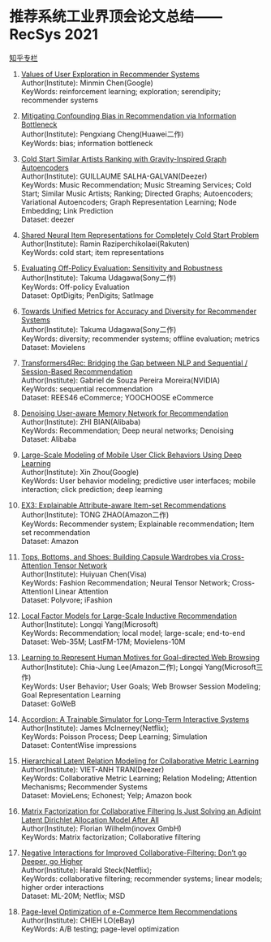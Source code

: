 # 推荐系统工业界顶会论文总结——RecSys 2021

[知乎专栏](https://zhuanlan.zhihu.com/p/467279685)


1. [Values of User Exploration in Recommender Systems](https://dl.acm.org/doi/pdf/10.1145/3460231.3474236)  
Author(Institute): Minmin Chen(Google)  
KeyWords: reinforcement learning; exploration; serendipity; recommender systems  

2. [Mitigating Confounding Bias in Recommendation via Information Bottleneck](https://dl.acm.org/doi/abs/10.1145/3460231.3474263)  
Author(Institute): Pengxiang Cheng(Huawei二作)  
KeyWords: bias; information bottleneck  

3. [Cold Start Similar Artists Ranking with Gravity-Inspired Graph Autoencoders](https://arxiv.org/pdf/2108.01053.pdf)  
Author(Institute): GUILLAUME SALHA-GALVAN(Deezer)  
KeyWords: Music Recommendation; Music Streaming Services; Cold Start; Similar Music Artists; Ranking; Directed Graphs; Autoencoders; Variational Autoencoders; Graph Representation Learning; Node Embedding; Link Prediction  
Dataset: deezer  

4. [Shared Neural Item Representations for Completely Cold Start Problem](https://dl.acm.org/doi/abs/10.1145/3460231.3474228)  
Author(Institute): Ramin Raziperchikolaei(Rakuten)  
KeyWords: cold start; item representations  

5. [Evaluating Off-Policy Evaluation: Sensitivity and Robustness](https://bcirwis2021.github.io/Evaluating.pdf)  
Author(Institute): Takuma Udagawa(Sony二作)  
KeyWords: Off-policy Evaluation  
Dataset: OptDigits; PenDigits; SatImage  

6. [Towards Unified Metrics for Accuracy and Diversity for Recommender Systems](https://dl.acm.org/doi/pdf/10.1145/3460231.3474234)  
Author(Institute): Takuma Udagawa(Sony二作)  
KeyWords: diversity; recommender systems; offline evaluation; metrics  
Dataset: Movielens  

7. [Transformers4Rec: Bridging the Gap between NLP and Sequential / Session-Based Recommendation](https://dl.acm.org/doi/abs/10.1145/3460231.3474255)  
Author(Institute): Gabriel de Souza Pereira Moreira(NVIDIA)  
KeyWords: sequential recommendation  
Dataset: REES46 eCommerce; YOOCHOOSE eCommerce  

8. [Denoising User-aware Memory Network for Recommendation](https://arxiv.org/pdf/2107.05474.pdf)  
Author(Institute): ZHI BIAN(Alibaba)  
KeyWords: Recommendation; Deep neural networks; Denoising  
Dataset: Alibaba

9. [Large-Scale Modeling of Mobile User Click Behaviors Using Deep Learning](https://arxiv.org/pdf/2108.05342.pdf)  
Author(Institute): Xin Zhou(Google)  
KeyWords: User behavior modeling; predictive user interfaces; mobile interaction; click prediction; deep learning  

10. [EX3: Explainable Attribute-aware Item-set Recommendations](https://assets.amazon.science/d3/ad/9af131bd49b8a0697c6bd763a1cf/ex3-explainable-attribute-aware-item-set-recommendations.pdf)  
Author(Institute): TONG ZHAO(Amazon二作)  
KeyWords: Recommender system; Explainable recommendation; Item set recommendation  
Dataset: Amazon  

11. [Tops, Bottoms, and Shoes: Building Capsule Wardrobes via Cross-Attention Tensor Network](https://yusanlin.com/files/papers/recsys21_tensornet.pdf)  
Author(Institute): Huiyuan Chen(Visa)  
KeyWords: Fashion Recommendation; Neural Tensor Network; Cross-Attentionl Linear Attention  
Dataset: Polyvore; iFashion  

12. [Local Factor Models for Large-Scale Inductive Recommendation](https://ylongqi.com/assets/pdf/yang2021local.pdf)  
Author(Institute): Longqi Yang(Microsoft)  
KeyWords: Recommendation; local model; large-scale; end-to-end  
Dataset: Web-35M; LastFM-17M; Movielens-10M  

13. [Learning to Represent Human Motives for Goal-directed Web Browsing](https://arxiv.org/pdf/2108.03350.pdf)  
Author(Institute): Chia-Jung Lee(Amazon二作); Longqi Yang(Microsoft三作)  
KeyWords: User Behavior; User Goals; Web Browser Session Modeling; Goal Representation Learning  
Dataset: GoWeB  

14. [Accordion: A Trainable Simulator for Long-Term Interactive Systems](http://www.cs.columbia.edu/~jebara/papers/recsys2021.pdf)  
Author(Institute): James McInerney(Netflix);  
KeyWords: Poisson Process; Deep Learning; Simulation  
Dataset: ContentWise impressions  

15. [Hierarchical Latent Relation Modeling for Collaborative Metric Learning](https://arxiv.org/pdf/2108.04655.pdf)  
Author(Institute): VIET-ANH TRAN(Deezer)  
KeyWords: Collaborative Metric Learning; Relation Modeling; Attention Mechanisms; Recommender Systems  
Dataset: MovieLens; Echonest; Yelp; Amazon book  

16. [Matrix Factorization for Collaborative Filtering Is Just Solving an Adjoint Latent Dirichlet Allocation Model After All](https://dl.acm.org/doi/10.1145/3460231.3474266)  
Author(Institute): Florian Wilhelm(inovex GmbH)  
KeyWords: Matrix factorization; Collaborative filtering  

17. [Negative Interactions for Improved Collaborative-Filtering: Don’t go Deeper, go Higher](https://dl.acm.org/doi/pdf/10.1145/3460231.3474273)  
Author(Institute): Harald Steck(Netflix);  
KeyWords: collaborative filtering; recommender systems; linear models; higher order interactions  
Dataset: ML-20M; Netflix; MSD  

18. [Page-level Optimization of e-Commerce Item Recommendations](https://arxiv.org/pdf/2108.05891.pdf)  
Author(Institute): CHIEH LO(eBay)  
KeyWords: A/B testing; page-level optimization  
